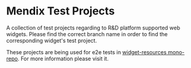 # Mendix Test Projects

A collection of test projects regarding to R&D platform supported web widgets. Please find the correct branch name in order to find the corresponding widget's test project.

These projects are being used for e2e tests in [widget-resources mono-repo](https://github.com/mendix/widgets-resources). For more information please visit it.



